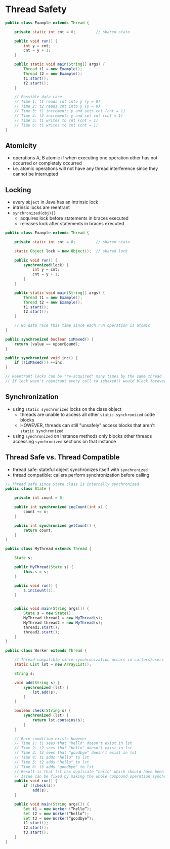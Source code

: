# Thread Safety

```java
public class Example extends Thread {

    private static int cnt = 0;         // shared state

    public void run() {
        int y = cnt;
        cnt = y + 1;
    }

    public static void main(String[] args) {
        Thread t1 = new Example();
        Thread t2 = new Example();
        t1.start();
        t2.start();
    }

    // Possible data race
    // Time 1: t1 reads cnt into y (y = 0)
    // Time 2: t2 reads cnt into y (y = 0)
    // Time 3: t1 increments y and sets cnt (cnt = 1)
    // Time 4: t2 increments y and set cnt (cnt = 1)
    // Time 5: t1 writes to cnt (cnt = 1)
    // Time 6: t1 writes to cnt (cnt = 1)
}
```

## Atomicity

- operations A, B atomic if when executing one operation other has not occurred or completely occurred
- i.e. atomic operations will not have any thread interference since they cannot be interrupted

## Locking

- every `Object` in Java has an intrinsic lock
- intrinsic locks are reentrant
- `synchronized(obj){}`
  - acquires lock before statements in braces executed
  - releases lock after statements in braces executed

```java
public class Example extends Thread {

    private static int cnt = 0;         // shared state

    static Object lock = new Object();  // shared lock

    public void run() {
        synchronized(lock) {
            int y = cnt;
            cnt = y + 1;
        }
    }

    public static void main(String[] args) {
        Thread t1 = new Example();
        Thread t2 = new Example();
        t1.start();
        t2.start();
    }

    // No data race this time since each run operation is atomic
}
```

```java
public synchronized boolean isMaxed() {
    return (value == upperBound);
}

public synchronized void inc() {
    if (!isMaxed()) ++inc;
}

// Reentrant locks can be "re-acquired" many times by the same thread
// If lock wasn't reentrant every call to isMaxed() would block forever
```

## Synchronization

- using `static synchronized` locks on the class object
  - threads are unable to access all other `static synchronized` code blocks
  - HOWEVER, threads can still "unsafely" access blocks that aren't `static synchronized`
- using `synchronized` on instance methods only blocks other threads accessing `synchronized` sections on that instance

## Thread Safe vs. Thread Compatible

- thread safe: stateful object synchronizes itself with `synchronized`
- thread compatible: callers perform synchronization before calling

```java
// Thread safe since State class is internally synchronized
public class State {

    private int count = 0;

    public int synchronized incCount(int x) {
        count += x;
    }

    public int synchronized getCount() {
        return count;
    }
}

public class MyThread extends Thread {

    State s;

    public MyThread(State s) {
        this.s = s;
    }

    public void run() {
        s.incCount(1);
    }


    public void main(String args[]) {
        State s = new State();
        MyThread thread1 = new MyThread(s);
        MyThread thread2 = new MyThread(s);
        thread1.start();
        thread2.start();
    }
}
```

```java
public class Worker extends Thread {

    // Thread-compatible since synchronization occurs in callers/users of lst
    static List lst = new ArrayList();

    String s;

    void add(String s) {
        synchronized (lst) {
            lst.add(s);
        }
    }

    boolean check(String s) {
        synchronized (lst) {
            return lst.contains(s);
        }
    }

    // Race condition exists however
    // Time 1: t1 sees that "hello" doesn't exist in lst
    // Time 2: t2 sees that "hello" doesn't exist in lst
    // Time 3: t3 sees that "goodbye" doesn't exist in lst
    // Time 4: t1 adds "hello" to lst
    // Time 5: t2 adds "hello" to lst
    // Time 6: t3 adds "goodbye" to lst
    // Result is that lst has duplicate "hello" which should have been prevented
    // Issue can be fixed by making the whole compound operation synchronized
    public void run() {
        if (!check(s))
            add(s);
    }

    public void main(String args[]) {
        Set t1 = new Worker (“hello”);
        Set t2 = new Worker(“hello”);
        Set t3 = new Worker(“goodbye”);
        t1.start();
        t2.start();
        t3.start();
    }
}
```
